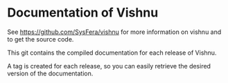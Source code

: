 # Documentation of Vishnu

See https://github.com/SysFera/vishnu for more information on vishnu and to get the source code.

This git contains the compiled documentation for each release of Vishnu.

A tag is created for each release, so you can easily retrieve the desired version of the documentation.
